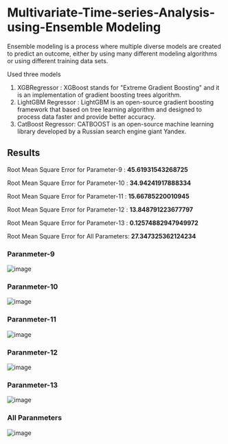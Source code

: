 # Multivariate-Time-series-Analysis-using-Ensemble Modeling
Ensemble modeling is a process where multiple diverse models are created to predict an outcome, either by using many different modeling algorithms or using different training data sets. 

Used three models
1. XGBRegressor : XGBoost stands for "Extreme Gradient Boosting" and it is an implementation of gradient boosting trees algorithm.
2. LightGBM Regressor : LightGBM is an open-source gradient boosting framework that based on tree learning algorithm and designed to process data faster and provide better accuracy.
3. CatBoost Regressor: CATBOOST is an open-source machine learning library developed by a Russian search engine giant Yandex.

## Results  ##

Root Mean Square Error for Parameter-9 : **45.61931543268725**

Root Mean Square Error for Parameter-10 : **34.94241917888334**

Root Mean Square Error for Parameter-11 : **15.66785220010945**

Root Mean Square Error for Parameter-12 : **13.848791223677797**

Root Mean Square Error for Parameter-13 : **0.12574882947949972**

Root Mean Square Error for All Parameters: **27.347325362124234**

### Paranmeter-9
![image](https://user-images.githubusercontent.com/76088075/193458526-9473913c-ae66-43a0-9bba-a199c7e4f30d.png)

### Paranmeter-10
![image](https://user-images.githubusercontent.com/76088075/193458534-2cd6bd57-17c1-45c0-be41-af91a038532e.png)

### Paranmeter-11
![image](https://user-images.githubusercontent.com/76088075/193458546-7b0ce903-2ab5-40eb-82f0-96fed778f62f.png)

### Paranmeter-12
![image](https://user-images.githubusercontent.com/76088075/193458554-7c9ebc21-16f5-455e-8345-50c6f0dde7ce.png)

### Paranmeter-13
![image](https://user-images.githubusercontent.com/76088075/193458575-6b724f44-28c8-4b01-b556-563f080d10ab.png)

### All Paranmeters
![image](https://user-images.githubusercontent.com/76088075/193458684-33ba0acc-3153-4c31-a927-87172bc870bf.png)
